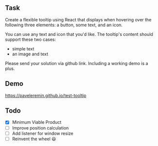 ## Task

Create a flexible tooltip using React that displays when hovering over the following three elements: a button, some text, and an icon.

You can use any text and icon that you'd like. The tooltip's content should support these two cases:
- simple text
- an image and text

Please send your solution via github link. Including a working demo is a plus.

## Demo

https://paveleremin.github.io/test-tooltip

## Todo

- [x] Minimum Viable Product
- [ ] Improve position calculation
- [ ] Add listener for window resize
- [ ] Reinvent the wheel 😃
